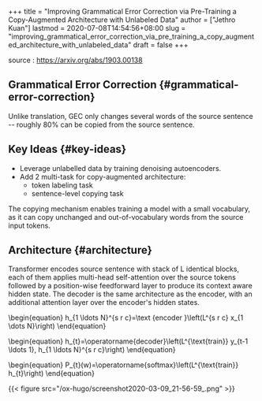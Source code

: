 +++
title = "Improving Grammatical Error Correction via Pre-Training a Copy-Augmented Architecture with Unlabeled Data"
author = ["Jethro Kuan"]
lastmod = 2020-07-08T14:54:56+08:00
slug = "improving_grammatical_error_correction_via_pre_training_a_copy_augmented_architecture_with_unlabeled_data"
draft = false
+++

source
: <https://arxiv.org/abs/1903.00138>

## Grammatical Error Correction {#grammatical-error-correction}

Unlike translation, GEC only changes several words of the source sentence -- roughly 80% can be copied from the source sentence.

## Key Ideas {#key-ideas}

- Leverage unlabelled data by training denoising autoencoders.
- Add 2 multi-task for copy-augmented architecture:
  - token labeling task
  - sentence-level copying task

The copying mechanism enables training a model with a small vocabulary, as it can copy unchanged and out-of-vocabulary words from the source input tokens.

## Architecture {#architecture}

Transformer encodes source sentence with stack of L identical blocks, each of them applies multi-head self-attention over the source tokens followed by a position-wise feedforward layer to produce its context aware hidden state. The decoder is the same architecture as the encoder, with an additional attention layer over the encoder's hidden states.

\begin{equation}
h\_{1 \ldots N}^{s r c}=\text {encoder }\left(L^{s r c} x\_{1 \dots N}\right)
\end{equation}

\begin{equation}
h\_{t}=\operatorname{decoder}\left(L^{\text{train}} y\_{t-1 \ldots 1}, h\_{1 \ldots N}^{s r c}\right)
\end{equation}

\begin{equation}
P\_{t}(w)=\operatorname{softmax}\left(L^{\text{train}} h\_{t}\right)
\end{equation}

{{< figure src="/ox-hugo/screenshot2020-03-09_21-56-59_.png" >}}
